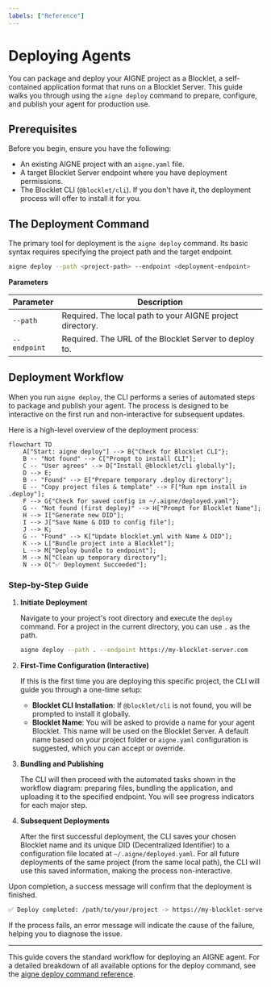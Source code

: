 ```yaml
---
labels: ["Reference"]
---
```


# Deploying Agents

You can package and deploy your AIGNE project as a Blocklet, a self-contained application format that runs on a Blocklet Server. This guide walks you through using the `aigne deploy` command to prepare, configure, and publish your agent for production use.

## Prerequisites

Before you begin, ensure you have the following:

- An existing AIGNE project with an `aigne.yaml` file.
- A target Blocklet Server endpoint where you have deployment permissions.
- The Blocklet CLI (`@blocklet/cli`). If you don't have it, the deployment process will offer to install it for you.

## The Deployment Command

The primary tool for deployment is the `aigne deploy` command. Its basic syntax requires specifying the project path and the target endpoint.

```bash
aigne deploy --path <project-path> --endpoint <deployment-endpoint>
```

**Parameters**

| Parameter  | Description                                                 |
|------------|-------------------------------------------------------------|
| `--path`   | Required. The local path to your AIGNE project directory.     |
| `--endpoint` | Required. The URL of the Blocklet Server to deploy to.      |

## Deployment Workflow

When you run `aigne deploy`, the CLI performs a series of automated steps to package and publish your agent. The process is designed to be interactive on the first run and non-interactive for subsequent updates.

Here is a high-level overview of the deployment process:

```mermaid
flowchart TD
    A["Start: aigne deploy"] --> B{"Check for Blocklet CLI"};
    B -- "Not found" --> C["Prompt to install CLI"];
    C -- "User agrees" --> D["Install @blocklet/cli globally"];
    D --> E;
    B -- "Found" --> E["Prepare temporary .deploy directory"];
    E -- "Copy project files & template" --> F["Run npm install in .deploy"];
    F --> G{"Check for saved config in ~/.aigne/deployed.yaml"};
    G -- "Not found (first deploy)" --> H["Prompt for Blocklet Name"];
    H --> I["Generate new DID"];
    I --> J["Save Name & DID to config file"];
    J --> K;
    G -- "Found" --> K["Update blocklet.yml with Name & DID"];
    K --> L["Bundle project into a Blocklet"];
    L --> M["Deploy bundle to endpoint"];
    M --> N["Clean up temporary directory"];
    N --> O["✅ Deployment Succeeded"];
```

### Step-by-Step Guide

1.  **Initiate Deployment**

    Navigate to your project's root directory and execute the `deploy` command. For a project in the current directory, you can use `.` as the path.

    ```bash
    aigne deploy --path . --endpoint https://my-blocklet-server.com
    ```

2.  **First-Time Configuration (Interactive)**

    If this is the first time you are deploying this specific project, the CLI will guide you through a one-time setup:

    -   **Blocklet CLI Installation**: If `@blocklet/cli` is not found, you will be prompted to install it globally.
    -   **Blocklet Name**: You will be asked to provide a name for your agent Blocklet. This name will be used on the Blocklet Server. A default name based on your project folder or `aigne.yaml` configuration is suggested, which you can accept or override.

3.  **Bundling and Publishing**

    The CLI will then proceed with the automated tasks shown in the workflow diagram: preparing files, bundling the application, and uploading it to the specified endpoint. You will see progress indicators for each major step.

4.  **Subsequent Deployments**

    After the first successful deployment, the CLI saves your chosen Blocklet name and its unique DID (Decentralized Identifier) to a configuration file located at `~/.aigne/deployed.yaml`. For all future deployments of the same project (from the same local path), the CLI will use this saved information, making the process non-interactive.

Upon completion, a success message will confirm that the deployment is finished.

```bash
✅ Deploy completed: /path/to/your/project -> https://my-blocklet-server.com
```

If the process fails, an error message will indicate the cause of the failure, helping you to diagnose the issue.

---

This guide covers the standard workflow for deploying an AIGNE agent. For a detailed breakdown of all available options for the deploy command, see the [aigne deploy command reference](./command-reference-deploy.md).
